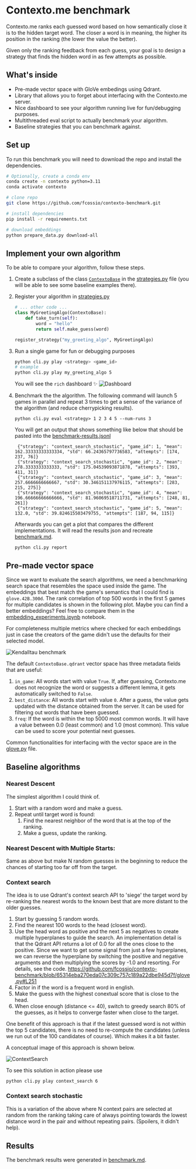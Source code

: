 # Contexto.me benchmark

Contexto.me ranks each guessed word based on how semantically close it is to the hidden target word.
The closer a word is in meaning, the higher its position in the ranking (the lower the value the better).

Given only the ranking feedback from each guess,
your goal is to design a strategy that finds the hidden word in as few attempts as possible.

## What's inside

- Pre-made vector space with GloVe embedings using Qdrant.
- Library that allows you to forget about interfacing with the Contexto.me server.
- Nice dashboard to see your algorithm running live for fun/debugging purposes.
- Multithreaded eval script to actually benchmark your algorithm.
- Baseline strategies that you can benchmark against.

## Set up

To run this benchmark you will need to download the repo and install the dependencies.

```bash
# Optionally, create a conda env
conda create -n contexto python=3.11
conda activate contexto

# clone repo
git clone https://github.com/fcossio/contexto-benchmark.git

# install dependencies
pip install -r requirements.txt

# download embeddings
python prepare_data.py download-all
```

## Implement your own algorithm

To be able to compare your algorithm, follow these steps.

1. Create a subclass of the class [`ContextoBase`](environment.py) in the [strategies.py](strategies.py) file (you will be able to see some baseline examples there).

2. Register your algorithm in [strategies.py](strategies.py)

    ```python
    # ... other code ...
    class MyGreetingAlgo(ContextoBase):
        def take_turn(self):
            word = "hello"
            return self.make_guess(word)

    register_strategy("my_greeting_algo", MyGreetingAlgo)
    ```
3. Run a single game for fun or debugging purposes
    ```bash
    python cli.py play <strategy> <game_id>
    # example
    python cli.py play my_greeting_algo 5
    ```
    You will see the `rich` dashboard ✨
    ![Dashboard](img/play_dashboard.png)

4. Benchmark the the algorithm. The following command will launch 5 games in parallel and repeat 3 times to get a sense of the variance of the algorithm (and reduce cherrypicking results).
   ```
   python cli.py eval <strategy> 1 2 3 4 5 --num-runs 3
   ```

   You will get an output that shows something like below that should be pasted into the [benchmark-results.jsonl](data/benchmark-results.jsonl) 
   ```
    {"strategy": "context_search_stochastic", "game_id": 1, "mean": 162.33333333333334, "std": 66.24365797736583, "attempts": [174, 237, 76]}
    {"strategy": "context_search_stochastic", "game_id": 2, "mean": 278.3333333333333, "std": 175.04539093871878, "attempts": [393, 411, 31]}
    {"strategy": "context_search_stochastic", "game_id": 3, "mean": 257.6666666666667, "std": 30.346151137976115, "attempts": [283, 215, 275]}
    {"strategy": "context_search_stochastic", "game_id": 4, "mean": 196.66666666666666, "std": 81.96069518711731, "attempts": [248, 81, 261]}
    {"strategy": "context_search_stochastic", "game_id": 5, "mean": 132.0, "std": 39.824615503479755, "attempts": [187, 94, 115]}
   ```

   Afterwards you can get a plot that compares the different implementations.
   It will read the results json and recreate [benchmark.md](data/benchmark.md).
   ```
   python cli.py report
   ```


## Pre-made vector space

Since we want to evaluate the search algorithms, we need a benchmarking search space that resembles the space used inside the game. The embeddings that best match the game's semantics that I could find is `glove.42B.300d`. The rank correlation of top 500
words in the first 5 games for multiple candidates is shown in the following plot. Maybe you can find a better
embeddings? Feel free to compare them in the [embedding_experiments.ipynb](embedding_experiments.ipynb) notebook.

For completeness multiple metrics where checked for each embeddings just in case the 
creators of the game didn't use the defaults for their selected model.

![Kendalltau benchmark](img/kendall_tau_correlation.png)

The default `ContextoBase.qdrant` vector space has three metadata fields that are useful:

1. `in_game`: All words start with value `True`. If, after guessing, Contexto.me does not recognize the word or suggests a different lemma, it gets automatically switched to `False`.
1. `best_distance`: All words start with value `0`. After a guess, the value gets updated with the distance obtained from the server. It can be used for filtering out words that have been guessed.
1. `freq`: If the word is within the top 5000 most common words. It will have a value between 0.0 (least common) and 1.0 (most common). This value can be used to score your potential next guesses.

Common functionalities for interfacing with the vector space are in the [glove.py](glove.py) file.

## Baseline algorithms

### Nearest Descent

The simplest algorithm I could think of.

1. Start with a random word and make a guess.
1. Repeat until target word is found:
   1. Find the nearest neighbor of the word that is at the top of the ranking.
   1. Make a guess, update the ranking.

### Nearest Descent with Multiple Starts:

Same as above but make N random guesses in the beginning to reduce the chances of starting too far off from the target.

### Context search

The idea is to use Qdrant's context search API to 'siege' the target word by re-ranking the nearest words to the known best that are more distant to the older guesses.
    
1. Start by guessing 5 random words.
1. Find the nearest 100 words to the head (closest word).
1. Use the head word as positive and the next 5 as negatives to create multiple hyperplanes to guide the search. 
   An implementation detail is that the Qdrant API returns a lot of 0.0 for all the ones close to the positive. Since we want to get some signal from just a few hyperplanes, we can reverse the hyperplane by  switching the positive and negative arguments and then multiplying the scores by -1.0 and resorting. For details, see the code. https://github.com/fcossio/contexto-benchmark/blob/65314eba270eda07c309c757c189a22dbe945d7f/glove.py#L251
1. Factor in if the word is a frequent word in english.
1. Make the guess with the highest conextual score that is close to the head.
1. When close enough (distance <= 40), switch to greedy search 80% of the guesses, as it helps to converge faster when close to the target.

One benefit of this approach is that if the latest guessed word is not within the top 5 candidates, there is no need to re-compute the candidates (unless we run out of the 100 candidates of course). Which makes it a bit faster.

A conceptual image of this approach is shown below.

![ContextSearch](img/ContextSearch.png)

To see this solution in action please use
```
python cli.py play context_search 6
```

### Context search stochastic

This is a variation of the above where N context pairs are selected at random from the ranking taking care of always pointing towards the lowest distance word in the pair and without repeating pairs. (Spoilers, it didn't help).


## Results

The benchmark results were generated in [benchmark.md](data/benchmark.md).

